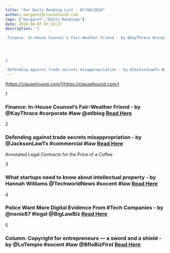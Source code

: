 ```yaml
---
title: "Our Daily Reading List - 07/08/2018"
author: margaret@clausehound.com
tags: ["margaret","Daily Readings"]
date: 2018-08-07 07:18:27
description: "1

 Finance: In-House Counsel’s Fair-Weather Friend - by @KayThrace #corporate #law @atlblog Read Here

 


2

 Defending against trade secrets misappropriation - by @JacksonLawTx #commercial #law..."
---
```


[https://clausehound.com/](https://clausehound.com/)

1

###  Finance: In-House Counsel’s Fair-Weather Friend - by @KayThrace #corporate #law @atlblog [Read Here](https://abovethelaw.com/2018/07/finance-in-house-counsels-fair-weather-friend/)

 

2

###  Defending against trade secrets misappropriation - by @JacksonLawTx #commercial #law [Read Here](https://www.jacksonlaw-tx.com/blog/2018/07/defending-against-trade-secrets-misappropriation.shtml)

Annotated Legal Contracts
for the Price of a Coffee

3

###  What startups need to know about intellectual property - by Hannah Williams @TechworldNews #socent #law [Read Here](https://www.techworld.com/startups/what-know-about-founding-startup-from-legal-perspective-3680692/)

 

4

###  Police Want More Digital Evidence From #Tech Companies - by @nsnix87 #legal @BigLawBiz [Read Here](https://biglawbusiness.com/police-are-seeking-more-digital-evidence-from-tech-companies/)

 

5

###  Column: Copyright for entrepreneurs — a sword and a shield - by @LoTempio #socent #law @BfloBizFirst [Read Here](https://www.bizjournals.com/buffalo/news/2018/07/24/copyright-for-entrepreneurs-a-sword-and-a-shield.html)

 